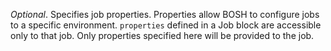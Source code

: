 *Optional*. Specifies job properties. Properties allow BOSH to configure jobs to a specific environment. `properties` defined in a Job block are accessible only to that job. Only properties specified here will be provided to the job.